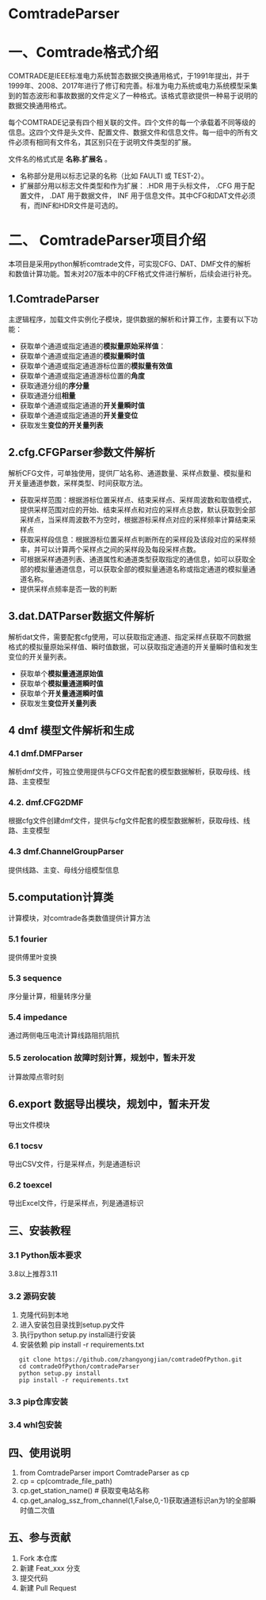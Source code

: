 # ComtradeParser

# 一、Comtrade格式介绍

COMTRADE是IEEE标准电力系统暂态数据交换通用格式，于1991年提出，并于1999年、2008、2017年进行了修订和完善。标准为电力系统或电力系统模型采集到的暂态波形和事故数据的文件定义了一种格式。该格式意欲提供一种易于说明的数据交换通用格式。

每个COMTRADE记录有四个相关联的文件。四个文件的每一个承载着不同等级的信息。这四个文件是头文件、配置文件、数据文件和信息文件。每一组中的所有文件必须有相同有文件名，其区别只在于说明文件类型的扩展。

文件名的格式式是 **名称.扩展名** 。
- 名称部分是用以标志记录的名称（比如 FAULTI 或 TEST-2）。
- 扩展部分用以标志文件类型和作为扩展： .HDR 用于头标文件， .CFG 用于配置文件， .DAT 用于数据文件， INF 用于信息文件。其中CFG和DAT文件必须有，而INF和HDR文件是可选的。

# 二、 ComtradeParser项目介绍

本项目是采用python解析comtrade文件，可实现CFG、DAT、DMF文件的解析和数值计算功能。暂未对207版本中的CFF格式文件进行解析，后续会进行补充。

## 1.ComtradeParser

主逻辑程序，加载文件实例化子模块，提供数据的解析和计算工作，主要有以下功能：
- 获取单个通道或指定通道的**模拟量原始采样值**：
- 获取单个通道或指定通道的**模拟量瞬时值**
- 获取单个通道或指定通道游标位置的**模拟量有效值**
- 获取单个通道或指定通道游标位置的**角度**
- 获取通道分组的**序分量**
- 获取通道分组**相量**
- 获取单个通道或指定通道的**开关量瞬时值**
- 获取单个通道或指定通道的**开关量变位**
- 获取发生**变位的开关量列表**

## 2.cfg.CFGParser参数文件解析

解析CFG文件，可单独使用，提供厂站名称、通道数量、采样点数量、模拟量和开关量通道参数，采样类型、时间获取方法。
- 获取采样范围：根据游标位置采样点、结束采样点、采样周波数和取值模式，提供采样范围对应的开始、结束采样点和对应的采样点总数，默认获取到全部采样点，当采样周波数不为空时，根据游标采样点对应的采样频率计算结束采样点
- 获取采样段信息：根据游标位置采样点判断所在的采样段及该段对应的采样频率，并可以计算两个采样点之间的采样段及每段采样点数。
- 可根据采样通道列表、通道属性和通道类型获取指定的通信息，如可以获取全部的模拟量通道信息，可以获取全部的模拟量通道名称或指定通道的模拟量通道名称。
- 提供采样点频率是否一致的判断


## 3.dat.DATParser数据文件解析

解析dat文件，需要配套cfg使用，可以获取指定通道、指定采样点获取不同数据格式的模拟量原始采样值、瞬时值数据，可以获取指定通道的开关量瞬时值和发生变位的开关量列表。
- 获取单个**模拟量通道原始值**
- 获取单个**模拟量通道瞬时值**
- 获取单个**开关量通道瞬时值**
- 获取发生**变位开关量列表**

## 4 dmf 模型文件解析和生成
### 4.1 dmf.DMFParser

解析dmf文件，可独立使用提供与CFG文件配套的模型数据解析，获取母线、线路、主变模型

### 4.2. dmf.CFG2DMF

根据cfg文件创建dmf文件，提供与cfg文件配套的模型数据解析，获取母线、线路、主变模型

### 4.3 dmf.ChannelGroupParser

提供线路、主变、母线分组模型信息

## 5.computation计算类

计算模块，对comtrade各类数值提供计算方法

### 5.1 fourier

提供傅里叶变换

### 5.3 sequence

序分量计算，相量转序分量

### 5.4 impedance

通过两侧电压电流计算线路阻抗阻抗

### 5.5 zerolocation 故障时刻计算，规划中，暂未开发

计算故障点零时刻

## 6.export 数据导出模块，规划中，暂未开发

导出文件模块

### 6.1 tocsv

导出CSV文件，行是采样点，列是通道标识

### 6.2 toexcel

导出Excel文件，行是采样点，列是通道标识

## 三、安装教程
### 3.1 Python版本要求
3.8以上推荐3.11
### 3.2 源码安装
1. 克隆代码到本地
2. 进入安装包目录找到setup.py文件
3. 执行python setup.py install进行安装
4. 安装依赖 pip install -r requirements.txt
```shell
   git clone https://github.com/zhangyongjian/comtradeOfPython.git
   cd comtradeOfPython/comtradeParser
   python setup.py install
   pip install -r requirements.txt
   ```

### 3.3 pip仓库安装

### 3.4 whl包安装

## 四、使用说明

1. from ComtradeParser import ComtradeParser as cp
2. cp = cp(comtrade_file_path)
3. cp.get_station_name()  # 获取变电站名称
4. cp.get_analog_ssz_from_channel(1,False,0,-1)获取通道标识an为1的全部瞬时值二次值

## 五、参与贡献

1.  Fork 本仓库
2.  新建 Feat_xxx 分支
3.  提交代码
4.  新建 Pull Request


